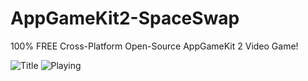 # AppGameKit2-SpaceSwap
100% FREE Cross-Platform Open-Source AppGameKit 2 Video Game!

![Title](http://fallenangelsoftware.com/stuff/files/SpaceSwap/SS-GooglePlay/Title.png) ![Playing](http://fallenangelsoftware.com/stuff/files/SpaceSwap/SS-GooglePlay/Playing.png)
